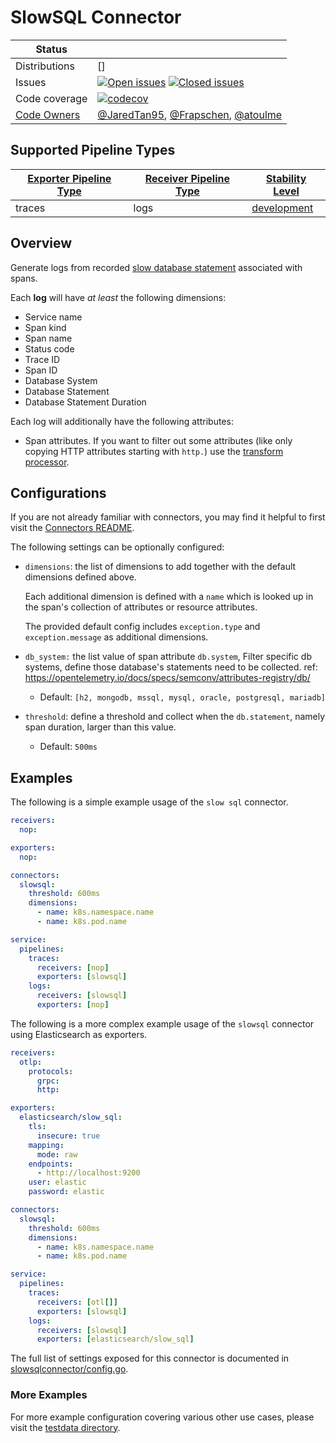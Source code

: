 # SlowSQL Connector

<!-- status autogenerated section -->
| Status        |           |
| ------------- |-----------|
| Distributions | [] |
| Issues        | [![Open issues](https://img.shields.io/github/issues-search/open-telemetry/opentelemetry-collector-contrib?query=is%3Aissue%20is%3Aopen%20label%3Aconnector%2Fslowsql%20&label=open&color=orange&logo=opentelemetry)](https://github.com/open-telemetry/opentelemetry-collector-contrib/issues?q=is%3Aopen+is%3Aissue+label%3Aconnector%2Fslowsql) [![Closed issues](https://img.shields.io/github/issues-search/open-telemetry/opentelemetry-collector-contrib?query=is%3Aissue%20is%3Aclosed%20label%3Aconnector%2Fslowsql%20&label=closed&color=blue&logo=opentelemetry)](https://github.com/open-telemetry/opentelemetry-collector-contrib/issues?q=is%3Aclosed+is%3Aissue+label%3Aconnector%2Fslowsql) |
| Code coverage | [![codecov](https://codecov.io/github/open-telemetry/opentelemetry-collector-contrib/graph/main/badge.svg?component=connector_slowsql)](https://app.codecov.io/gh/open-telemetry/opentelemetry-collector-contrib/tree/main/?components%5B0%5D=connector_slowsql&displayType=list) |
| [Code Owners](https://github.com/open-telemetry/opentelemetry-collector-contrib/blob/main/CONTRIBUTING.md#becoming-a-code-owner)    | [@JaredTan95](https://www.github.com/JaredTan95), [@Frapschen](https://www.github.com/Frapschen), [@atoulme](https://www.github.com/atoulme) |

[development]: https://github.com/open-telemetry/opentelemetry-collector/blob/main/docs/component-stability.md#development

## Supported Pipeline Types

| [Exporter Pipeline Type] | [Receiver Pipeline Type] | [Stability Level] |
| ------------------------ | ------------------------ | ----------------- |
| traces | logs | [development] |

[Exporter Pipeline Type]: https://github.com/open-telemetry/opentelemetry-collector/blob/main/connector/README.md#exporter-pipeline-type
[Receiver Pipeline Type]: https://github.com/open-telemetry/opentelemetry-collector/blob/main/connector/README.md#receiver-pipeline-type
[Stability Level]: https://github.com/open-telemetry/opentelemetry-collector/blob/main/docs/component-stability.md#stability-levels
<!-- end autogenerated section -->

## Overview

Generate logs from recorded [slow database statement](https://github.com/open-telemetry/semantic-conventions/blob/main/docs/exceptions/exceptions-spans.md/) associated with spans.

Each **log** will have _at least_ the following dimensions:
- Service name
- Span kind
- Span name
- Status code
- Trace ID
- Span ID
- Database System
- Database Statement
- Database Statement Duration

Each log will additionally have the following attributes:
- Span attributes. If you want to filter out some attributes (like only copying HTTP attributes starting with `http.`) use the [transform processor](https://github.com/open-telemetry/opentelemetry-collector-contrib/tree/main/processor/transformprocessor/).

## Configurations

If you are not already familiar with connectors, you may find it helpful to first visit the [Connectors README].

The following settings can be optionally configured:
- `dimensions`: the list of dimensions to add together with the default dimensions defined above.

  Each additional dimension is defined with a `name` which is looked up in the span's collection of attributes or resource attributes.

  The provided default config includes `exception.type` and `exception.message` as additional dimensions.
- `db_system:` the list value of span attribute `db.system`, Filter specific db systems, define those database's statements need to be collected. ref: https://opentelemetry.io/docs/specs/semconv/attributes-registry/db/
    - Default: `[h2, mongodb, mssql, mysql, oracle, postgresql, mariadb]`
- `threshold`: define a threshold and collect when the `db.statement`, namely span duration, larger than this value.
    - Default: `500ms`

## Examples

The following is a simple example usage of the `slow sql` connector.

```yaml
receivers:
  nop:

exporters:
  nop:

connectors:
  slowsql:
    threshold: 600ms
    dimensions:
      - name: k8s.namespace.name
      - name: k8s.pod.name

service:
  pipelines:
    traces:
      receivers: [nop]
      exporters: [slowsql]
    logs:
      receivers: [slowsql]
      exporters: [nop]      
```

The following is a more complex example usage of the `slowsql` connector using Elasticsearch as exporters.

```yaml
receivers:
  otlp:
    protocols:
      grpc:
      http:

exporters:
  elasticsearch/slow_sql:
    tls:
      insecure: true
    mapping:
      mode: raw
    endpoints:
      - http://localhost:9200
    user: elastic
    password: elastic

connectors:
  slowsql:
    threshold: 600ms
    dimensions:
      - name: k8s.namespace.name
      - name: k8s.pod.name

service:
  pipelines:
    traces:
      receivers: [otl[]]
      exporters: [slowsql]
    logs:
      receivers: [slowsql]
      exporters: [elasticsearch/slow_sql]
```

The full list of settings exposed for this connector is documented in [slowsqlconnector/config.go](../../connector/slowsqlconnector/config.go).
### More Examples

For more example configuration covering various other use cases, please visit the [testdata directory](../../connector/slowsqlconnector/testdata).

[Connectors README]:https://github.com/open-telemetry/opentelemetry-collector/blob/main/connector/README.md